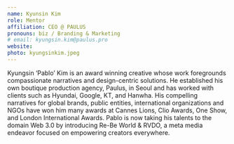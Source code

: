 ```yaml
---
name: Kyunsin Kim
role: Mentor
affiliation: CEO @ PAULUS
pronouns: biz / Branding & Marketing
# email: kyungsin.kim@paulus.pro
website: 
photo: kyungsinkim.jpeg
---
```


Kyungsin ‘Pablo’ Kim is an award winning creative whose work foregrounds compassionate narratives and design-centric solutions. He established his own boutique production agency, Paulus, in Seoul and has worked with clients such as Hyundai, Google, KT, and Hanwha. His compelling narratives for global brands, public entities, international organizations and NGOs have won him many awards at Cannes Lions, Clio Awards, One Show, and London International Awards. Pablo is now taking his talents to the domain Web 3.0 by introducing Re-Be World & RVDO, a meta media endeavor focused on empowering creators everywhere.  
